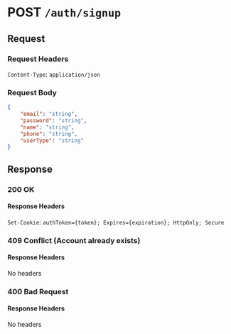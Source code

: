 # POST `/auth/signup`

## Request

### Request Headers

`Content-Type`: `application/json`

### Request Body

```json
{
    "email": "string",
    "password": "string",
    "name": "string", 
    "phone": "string", 
    "userType": "string" 
}
```

## Response

### 200 OK

#### Response Headers

`Set-Cookie`: `authToken={token}; Expires={expiration}; HttpOnly; Secure`

### 409 Conflict (Account already exists) 

#### Response Headers

No headers

### 400 Bad Request

#### Response Headers

No headers